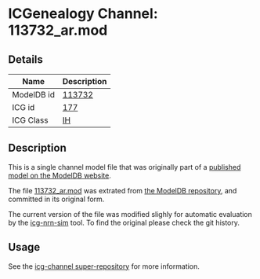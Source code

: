 # ICGenealogy Channel: 113732\_ar.mod

## Details

Name | Description
---- | -----------
ModelDB id | [113732](http://senselab.med.yale.edu/ModelDB/ShowModel.cshtml?model=113732)
ICG id | [177](http://icg.neurotheory.ox.ac.uk/channels/4/177)
ICG Class | [IH](http://icg.neurotheory.ox.ac.uk/channels/4)

## Description

This is a single channel model file that was originally part of a [published model on the ModelDB website](http://senselab.med.yale.edu/ModelDB/ShowModel.cshtml?model=113732).


The file [113732\_ar.mod](113732_ar.mod) was extrated from [the ModelDB repository](http://senselab.med.yale.edu/ModelDB/ShowModel.cshtml?model=113732), and committed in its original form.

The current version of the file was modified slighly for automatic evaluation by the [icg-nrn-sim](https://github.com/icgenealogy/icg-nrn-sim) tool. To find the original please check the git history.


## Usage

See the [icg-channel super-repository](https://github.com/icgenealogy/icg-channels) for more information.